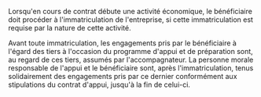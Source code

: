 Lorsqu'en cours de contrat débute une activité économique, le bénéficiaire doit procéder à l'immatriculation de l'entreprise, si cette immatriculation est requise par la nature de cette activité.

Avant toute immatriculation, les engagements pris par le bénéficiaire à l'égard des tiers à l'occasion du programme d'appui et de préparation sont, au regard de ces tiers, assumés par l'accompagnateur. La personne morale responsable de l'appui et le bénéficiaire sont, après l'immatriculation, tenus solidairement des engagements pris par ce dernier conformément aux stipulations du contrat d'appui, jusqu'à la fin de celui-ci.
